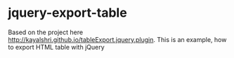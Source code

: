 # jquery-export-table
Based on the project here http://kayalshri.github.io/tableExport.jquery.plugin. This is an example, how to export HTML table with jQuery
